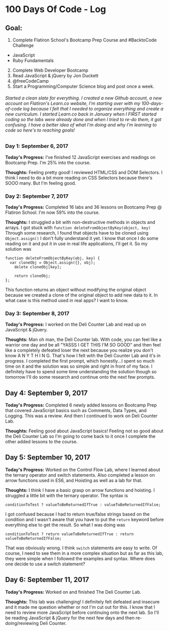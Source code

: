 # 100 Days Of Code - Log

## Goal:
1. Complete Flatiron School's Bootcamp Prep Course and #BacktoCode Challenge
  - JavaScript
  - Ruby Fundamentals
2. Complete Web Developer Bootcamp
3. Read JavaScript & jQuery by Jon Duckett
4.  @freeCodeCamp
5. Start a Programming/Computer Science blog and post once a week.

###### Started a clean slate for everything. I created a new Github account, a new account on Flatiron's Learn.co website, I'm starting over with my 100-days-of-code log because I felt that I needed to organize everything and create a new curriculum. I started Learn.co back in January when I FIRST started coding so the labs were already done and when I tried to re-do them, it got confusing. I have a better idea of what I'm doing and why I'm learning to code so here's to reaching goals!

### Day 1: September 6, 2017

**Today's Progress:** I've finished 12 JavaScript exercises and readings on Bootcamp Prep. I'm 25% into the course.

**Thoughts:** Feeling pretty good! I reviewed HTML/CSS and DOM Selectors. I think I need to do a bit more reading on CSS Selectors because there's SOOO many. But I'm feeling good.

### Day 2: September 7, 2017

**Today's Progress:** Completed 16 labs and 36 lessons on Bootcamp Prep @ Flatiron School. I'm now 59% into the course.

**Thoughts:** I struggled a bit with non-destructive methods in objects and arrays. I got stuck with ```function deleteFromObjectByKey(object, key)``` Through some research, I found that objects have to be cloned using ```Object.assign()``` I don't fully understand it yet. I know that once I do some reading on it and put it in use in real life applications, I'll get it. So my solution was

```
function deleteFromObjectByKey(obj, key) {
  var cloneObj = Object.assign({}, obj);
    delete cloneObj[key];

    return cloneObj;
};
```
This function returns an object without modifying the original object because we created a clone of the original object to add new data to it. In what case is this method used in real apps? I want to know.

### Day 3: September 8, 2017

**Today's Progress:** I worked on the Deli Counter Lab and read up on JavaScript & jQuery.

**Thoughts:** Man oh man, the Deli Counter lab. With code, you can feel like a warrior one day and be all "YASSS I GET THIS I'M SO GOOD" and then feel like a completely defeated loser the next because you realize you don't know A N Y T H I N G. That's how I felt with the Deli Counter Lab and it's in progress. I completed the first prompt, which honestly...I spent so much time on it and the solution was so simple and right in front of my face. I definitely have to spend some time understanding the solution though so tomorrow I'll do some research and continue onto the next few prompts.

## Day 4: September 9, 2017

**Today's Progress:** Completed 6 newly added lessons on Bootcamp Prep that covered JavaScript basics such as Comments, Data Types, and Logging. This was a review. And then I continued to work on Deli Counter Lab.

**Thoughts:** Feeling good about JavaScript basics! Feeling not so good about the Deli Counter Lab so I'm going to come back to it once I complete the other added lessons to the course.

## Day 5: September 10, 2017

**Today's Progress:** Worked on the Control Flow Lab, where I learned about the ternary operator and switch statements. Also completed a lesson on arrow functions used in ES6, and Hoisting as well as a lab for that.

**Thoughts:** I think I have a basic grasp on arrow functions and hoisting. I struggled a little bit with the ternary operator. The syntax is
```
conditionToTest ? valueToBeReturnedIfTrue : valueToBeReturnedIfFalse;
```
I got confused because I had to return true/false strings based on the condition and I wasn't aware that you have to put the ```return``` keyword before everything else to get the result. So what I was doing was
```
conditionToTest ? return valueToBeReturnedIfTrue : return valueToBeReturnedIfFalse;
```
That was obviously wrong.
I think ```switch``` statements are easy to write. Of course, I need to see them in a more complex situation but as far as this lab, they were simple when I followed the examples and syntax. Where does one decide to use a switch statement?

## Day 6: September 11, 2017

**Today's Progress:** Worked on and finished The Deli Counter Lab.

**Thoughts:** This lab was challenging! I definitely felt defeated and insecure and it made me question whether or not I'm cut out for this. I know that I need to review more JavaScript before continuing onto the next lab. So I'll be reading JavaScript & jQuery for the next few days and then re-doing/reviewing Deli Counter.
